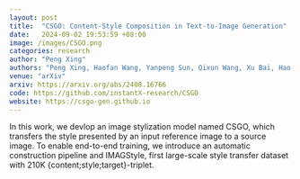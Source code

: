```yaml
---
layout: post
title:  "CSGO: Content-Style Composition in Text-to-Image Generation"
date:   2024-09-02 19:53:59 +08:00
image: /images/CSGO.png
categories: research
author: "Peng Xing"
authors: "Peng Xing, Haofan Wang, Yanpeng Sun, Qixun Wang, Xu Bai, Hao Ai, <strong>Jen-Yuan Huang</strong>, Zechao Li"
venue: "arXiv"
arxiv: https://arxiv.org/abs/2408.16766
code: https://github.com/instantX-research/CSGO
website: https://csgo-gen.github.io
---
```

In this work, we devlop an image stylization model named CSGO, which transfers the style presented by an input reference image to a source image. To enable end-to-end training, we introduce an automatic construction pipeline and IMAGStyle, first large-scale style transfer dataset with 210K {content;style;target}-triplet.